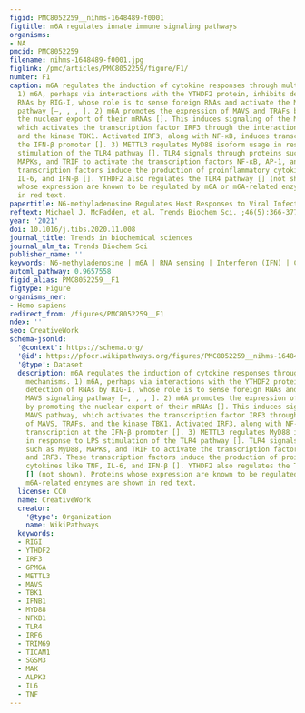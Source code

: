 ```yaml
---
figid: PMC8052259__nihms-1648489-f0001
figtitle: m6A regulates innate immune signaling pathways
organisms:
- NA
pmcid: PMC8052259
filename: nihms-1648489-f0001.jpg
figlink: /pmc/articles/PMC8052259/figure/F1/
number: F1
caption: m6A regulates the induction of cytokine responses through multiple mechanisms.
  1) m6A, perhaps via interactions with the YTHDF2 protein, inhibits detection of
  RNAs by RIG-I, whose role is to sense foreign RNAs and activate the MAVS signaling
  pathway [–, , , ]. 2) m6A promotes the expression of MAVS and TRAFs by promoting
  the nuclear export of their mRNAs []. This induces signaling of the MAVS pathway,
  which activates the transcription factor IRF3 through the interaction of MAVS, TRAFs,
  and the kinase TBK1. Activated IRF3, along with NF-κB, induces transcription at
  the IFN-β promoter []. 3) METTL3 regulates MyD88 isoform usage in response to LPS
  stimulation of the TLR4 pathway []. TLR4 signals through proteins such as MyD88,
  MAPKs, and TRIF to activate the transcription factors NF-κB, AP-1, and IRF3. These
  transcription factors induce the production of proinflammatory cytokines like TNF,
  IL-6, and IFN-β []. YTHDF2 also regulates the TLR4 pathway [] (not shown). Proteins
  whose expression are known to be regulated by m6A or m6A-related enzymes are shown
  in red text.
papertitle: N6-methyladenosine Regulates Host Responses to Viral Infection.
reftext: Michael J. McFadden, et al. Trends Biochem Sci. ;46(5):366-377.
year: '2021'
doi: 10.1016/j.tibs.2020.11.008
journal_title: Trends in biochemical sciences
journal_nlm_ta: Trends Biochem Sci
publisher_name: ''
keywords: N6-methyladenosine | m6A | RNA sensing | Interferon (IFN) | Cytokines
automl_pathway: 0.9657558
figid_alias: PMC8052259__F1
figtype: Figure
organisms_ner:
- Homo sapiens
redirect_from: /figures/PMC8052259__F1
ndex: ''
seo: CreativeWork
schema-jsonld:
  '@context': https://schema.org/
  '@id': https://pfocr.wikipathways.org/figures/PMC8052259__nihms-1648489-f0001.html
  '@type': Dataset
  description: m6A regulates the induction of cytokine responses through multiple
    mechanisms. 1) m6A, perhaps via interactions with the YTHDF2 protein, inhibits
    detection of RNAs by RIG-I, whose role is to sense foreign RNAs and activate the
    MAVS signaling pathway [–, , , ]. 2) m6A promotes the expression of MAVS and TRAFs
    by promoting the nuclear export of their mRNAs []. This induces signaling of the
    MAVS pathway, which activates the transcription factor IRF3 through the interaction
    of MAVS, TRAFs, and the kinase TBK1. Activated IRF3, along with NF-κB, induces
    transcription at the IFN-β promoter []. 3) METTL3 regulates MyD88 isoform usage
    in response to LPS stimulation of the TLR4 pathway []. TLR4 signals through proteins
    such as MyD88, MAPKs, and TRIF to activate the transcription factors NF-κB, AP-1,
    and IRF3. These transcription factors induce the production of proinflammatory
    cytokines like TNF, IL-6, and IFN-β []. YTHDF2 also regulates the TLR4 pathway
    [] (not shown). Proteins whose expression are known to be regulated by m6A or
    m6A-related enzymes are shown in red text.
  license: CC0
  name: CreativeWork
  creator:
    '@type': Organization
    name: WikiPathways
  keywords:
  - RIGI
  - YTHDF2
  - IRF3
  - GPM6A
  - METTL3
  - MAVS
  - TBK1
  - IFNB1
  - MYD88
  - NFKB1
  - TLR4
  - IRF6
  - TRIM69
  - TICAM1
  - SGSM3
  - MAK
  - ALPK3
  - IL6
  - TNF
---
```

